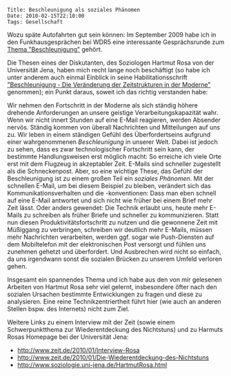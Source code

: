 	Title: Beschleunigung als soziales Phänomen
	Date: 2010-02-15T22:10:00
	Tags: Gesellschaft

Wozu späte Autofahrten gut sein können: Im September 2009 habe ich in
den Funkhausgesprächen bei WDR5 eine interessante Gesprächsrunde zum
[Thema "Beschleunigung"](http://medien.wdr.de/m/1255182131/radio/philosophischesradio/wdr5_das_philosophische_radio_20091009_2100.mp3)
gehört.

Die Thesen eines der Diskutanten, des Soziologen Hartmut Rosa von der
Universität Jena, haben mich recht lange noch beschäftigt (so habe ich
unter anderem auch einmal Einblick in seine Habilitationsschrift
["Beschleunigung - Die Veränderung der Zeitstrukturen in der Moderne"](http://www.amazon.de/Beschleunigung-Die-Veränderung-Zeitstrukturen-Moderne/dp/3518293605/ref=sr_1_1?ie=UTF8&s=books&qid=1266258599&sr=8-1)
genommen); ein Punkt daraus, soweit ich das richtig verstanden habe:

Wir nehmen den Fortschritt in der Moderne als sich ständig höhere
drehende Anforderungen an unsere geistige Verarbeitungskapazität wahr.
Wenn wir nicht innert Stunden auf eine E-Mail reagieren, werden Absender
nervös. Ständig kommen von überall Nachrichten und Mitteilungen auf uns
zu. Wir leben in einem ständigen Gefühl des Überfordertseins aufgrund
einer wahrgenommenen *Beschleunigung* in unserer Welt. Dabei ist jedoch
zu sehen, dass es zwar technologischer Fortschritt sein kann, der
bestimmte Handlungsweisen erst möglich macht: So erreiche ich viele Orte
erst mit dem Flugzeug in akzeptabler Zeit. E-Mails sind schneller
zugestellt als die Schneckenpost. Aber, so eine wichtige These, das
Gefühl der Beschleunigung ist zu einem großen Teil ein *soziales
Phänomen*. Mit der schnellen E-Mail, um bei diesem Beispiel zu bleiben,
verändert sich das Kommunikationsverhalten und die -konventionen: Dass
man eben schnell auf eine E-Mail antwortet und sich nicht wie früher bei
einem Brief mehr Zeit lässt. Oder anders gewendet: Die Technik erlaubt
uns, heute mehr E-Mails zu schreiben als früher Briefe und schneller zu
kommunizieren. Statt nun diesen Produktivitätsfortschritt zu nutzen und
die gewonnene Zeit mit Müßiggang zu verbringen, schreiben wir deutlich
mehr E-Mails, müssen mehr Nachrichten verarbeiten, werden ggf. sogar wie
Push-Diensten auf dem Mobiltelefon mit der elektronischen Post versorgt
und fühlen uns zunehmen gehetzt und überfordert. Und Ausbrechen wird
nicht so einfach, da uns irgendwann sonst die sozialen Brücken zu
unserem Umfeld verloren gehen.

Insgesamt ein spannendes Thema und ich habe aus den von mir gelesenen
Arbeiten von Hartmut Rosa sehr viel gelernt, insbesondere öfter nach den
sozialen Ursachen bestimmte Entwicklungen zu fragen und diese zu
analysieren. Eine reine Technikzentriertheit führt hier (wie auch an
anderen Stellen bspw. des Internets) nicht zum Ziel.

Weitere Links zu einem Interview mit der Zeit (sowie einem
Schwerpunktthema zur Wiederentdeckung des Nichtstuns) und zu Harmuts
Rosas Homepage bei der Universität Jena:

* <http://www.zeit.de/2010/01/Interview-Rosa>
* <http://www.zeit.de/2010/01/Die-Wiederentdeckung-des-Nichtstuns>
* <http://www.soziologie.uni-jena.de/HartmutRosa.html>

